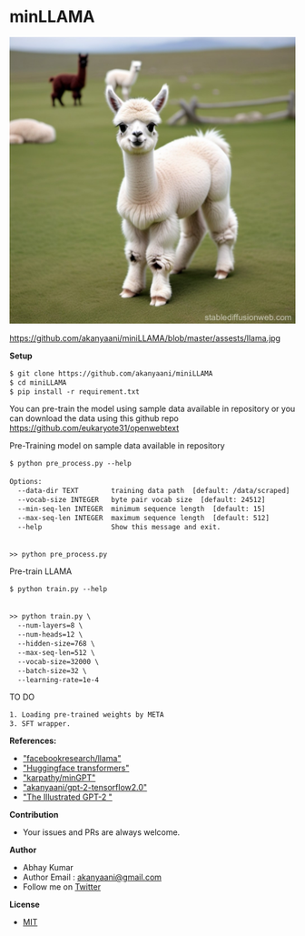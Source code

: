 # minLLAMA

![GitHub Logo](assests/llama.jpg)

https://github.com/akanyaani/miniLLAMA/blob/master/assests/llama.jpg

**Setup**

```
$ git clone https://github.com/akanyaani/miniLLAMA
$ cd miniLLAMA
$ pip install -r requirement.txt
```

You can pre-train the model using sample data available in repository or you can download the data using this github repo https://github.com/eukaryote31/openwebtext

Pre-Training model on sample data available in repository
```
$ python pre_process.py --help

Options:
  --data-dir TEXT        training data path  [default: /data/scraped]
  --vocab-size INTEGER   byte pair vocab size  [default: 24512]
  --min-seq-len INTEGER  minimum sequence length  [default: 15]
  --max-seq-len INTEGER  maximum sequence length  [default: 512]
  --help                 Show this message and exit.
  
  
>> python pre_process.py
```

Pre-train LLAMA

```
$ python train.py --help

  
>> python train.py \
  --num-layers=8 \
  --num-heads=12 \
  --hidden-size=768 \
  --max-seq-len=512 \
  --vocab-size=32000 \
  --batch-size=32 \
  --learning-rate=1e-4
```

TO DO
```
1. Loading pre-trained weights by META 
3. SFT wrapper.
```

**References:**

* ["facebookresearch/llama"](https://github.com/facebookresearch/llama/tree/main)
* ["Huggingface transformers"](https://github.com/huggingface/transformers)
* ["karpathy/minGPT"](https://github.com/karpathy/minGPT)
* ["akanyaani/gpt-2-tensorflow2.0"](https://github.com/akanyaani/gpt-2-tensorflow2.0)
* ["The Illustrated GPT-2 "](https://jalammar.github.io/illustrated-gpt2/)

**Contribution**

* Your issues and PRs are always welcome.

**Author**

* Abhay Kumar
* Author Email : akanyaani@gmail.com
* Follow me on [Twitter](https://twitter.com/akanyaani)

**License**

* [MIT](https://github.com/akanyaani/minGPTF/blob/master/LICENSE)
